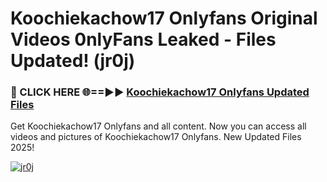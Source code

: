 # Koochiekachow17 Onlyfans Original Videos 0nlyFans Leaked - Files Updated! (jr0j)

<h3>🔴 CLICK HERE 🌐==►► <a href="https://tinyurl.com/ehrbuxhb" rel="nofollow">Koochiekachow17 Onlyfans Updated Files</a></h3>

Get Koochiekachow17 Onlyfans and all content. Now you can access all videos and pictures of Koochiekachow17 Onlyfans. New Updated Files 2025!

[![jr0j](https://i.imgur.com/lVYEuWS.gif)](https://tinyurl.com/ehrbuxhb)
